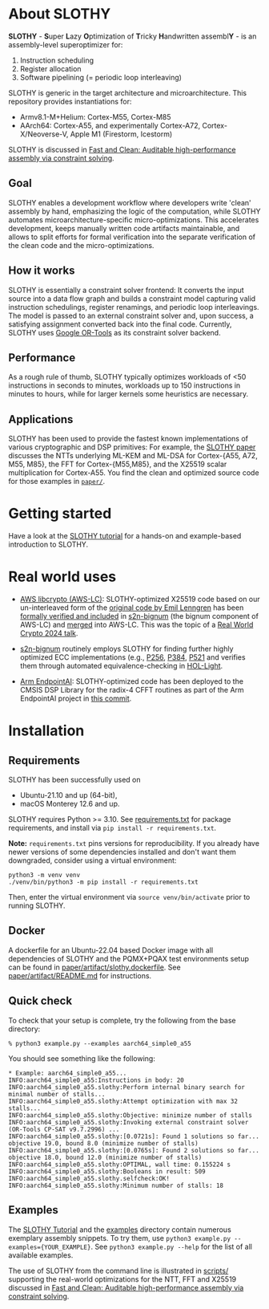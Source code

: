 # About SLOTHY

**SLOTHY** - **S**uper **L**azy **O**ptimization of **T**ricky **H**andwritten assembl**Y** - is an assembly-level superoptimizer
for:
1. Instruction scheduling
2. Register allocation
3. Software pipelining (= periodic loop interleaving)

SLOTHY is generic in the target architecture and microarchitecture. This repository provides instantiations for:
- Armv8.1-M+Helium: Cortex-M55, Cortex-M85
- AArch64: Cortex-A55, and experimentally Cortex-A72, Cortex-X/Neoverse-V, Apple M1 (Firestorm, Icestorm)

SLOTHY is discussed in [Fast and Clean: Auditable high-performance assembly via constraint solving](https://eprint.iacr.org/2022/1303).

## Goal

SLOTHY enables a development workflow where developers write 'clean' assembly by hand, emphasizing the logic of the computation, while SLOTHY automates microarchitecture-specific micro-optimizations. This accelerates development, keeps manually written code artifacts maintainable, and allows to split efforts for formal verification into the separate verification of the clean code and the micro-optimizations.

## How it works

SLOTHY is essentially a constraint solver frontend: It converts the input source into a data flow graph and
builds a constraint model capturing valid instruction schedulings, register renamings, and periodic loop
interleavings. The model is passed to an external constraint solver and, upon success,
a satisfying assignment converted back into the final code. Currently, SLOTHY uses
[Google OR-Tools](https://developers.google.com/optimization) as its constraint solver backend.

## Performance

As a rough rule of thumb, SLOTHY typically optimizes workloads of <50 instructions in seconds to minutes, workloads
up to 150 instructions in minutes to hours, while for larger kernels some heuristics are necessary.

## Applications

SLOTHY has been used to provide the fastest known implementations of various cryptographic and DSP primitives:
For example, the [SLOTHY paper](https://eprint.iacr.org/2022/1303) discusses the NTTs underlying ML-KEM and ML-DSA for
Cortex-{A55, A72, M55, M85}, the FFT for Cortex-{M55,M85}, and the X25519 scalar multiplication for Cortex-A55. You find
the clean and optimized source code for those examples in [`paper/`](https://github.com/slothy-optimizer/slothy/tree/main/paper).

# Getting started

Have a look at the [SLOTHY tutorial](tutorial/README.md) for a hands-on and example-based introduction to SLOTHY.

# Real world uses

* [AWS libcrypto (AWS-LC)](https://github.com/aws/aws-lc): SLOTHY-optimized X25519 code based on our un-interleaved form of the [original code by Emil
  Lenngren](https://github.com/Emill/X25519-AArch64) has been [formally verified and
  included](https://github.com/awslabs/s2n-bignum/pull/108) in
  [s2n-bignum](https://github.com/awslabs/s2n-bignum/) (the bignum component of AWS-LC) and [merged](https://github.com/aws/aws-lc/pull/1469) into
  AWS-LC. This was the topic of a [Real World Crypto 2024
  talk](https://iacr.org/submit/files/slides/2024/rwc/rwc2024/38/slides.pdf).

* [s2n-bignum](https://github.com/awslabs/s2n-bignum/) routinely employs SLOTHY for finding
further highly optimized ECC implementations (e.g., [P256](https://github.com/awslabs/s2n-bignum/pull/118),
[P384](https://github.com/awslabs/s2n-bignum/pull/122), [P521](https://github.com/awslabs/s2n-bignum/pull/130) and
verifies them through automated equivalence-checking in [HOL-Light](https://hol-light.github.io/).

* [Arm EndpointAI](https://github.com/ARM-software/EndpointAI): SLOTHY-optimized code has been deployed to the CMSIS DSP Library for the radix-4 CFFT routines as part
  of the Arm EndpointAI project in [this
  commit](https://github.com/ARM-software/EndpointAI/commit/817bb57d8a4a604538a04627851f5e9adb5f08fc).

# Installation

## Requirements

SLOTHY has been successfully used on

- Ubuntu-21.10 and up (64-bit),
- macOS Monterey 12.6 and up.

SLOTHY requires Python >= 3.10. See [requirements.txt](https://github.com/slothy-optimizer/slothy/blob/main/requirements.txt) for package requirements, and install via `pip
install -r requirements.txt`.

**Note:** `requirements.txt` pins versions for reproducibility. If you already have newer versions of some dependencies
installed and don't want them downgraded, consider using a virtual environment:

```
python3 -m venv venv
./venv/bin/python3 -m pip install -r requirements.txt
```

Then, enter the virtual environment via `source venv/bin/activate` prior to running SLOTHY.

## Docker

A dockerfile for an Ubuntu-22.04 based Docker image with all dependencies of SLOTHY and the PQMX+PQAX test
environments setup can be found in [paper/artifact/slothy.dockerfile](https://github.com/slothy-optimizer/slothy/blob/main/paper/artifact/slothy.Dockerfile). See
[paper/artifact/README.md](https://github.com/slothy-optimizer/slothy/blob/main/paper/artifact/README.md) for instructions.

## Quick check

To check that your setup is complete, try the following from the base directory:

```
% python3 example.py --examples aarch64_simple0_a55
```

You should see something like the following:

```
* Example: aarch64_simple0_a55...
INFO:aarch64_simple0_a55:Instructions in body: 20
INFO:aarch64_simple0_a55.slothy:Perform internal binary search for minimal number of stalls...
INFO:aarch64_simple0_a55.slothy:Attempt optimization with max 32 stalls...
INFO:aarch64_simple0_a55.slothy:Objective: minimize number of stalls
INFO:aarch64_simple0_a55.slothy:Invoking external constraint solver (OR-Tools CP-SAT v9.7.2996) ...
INFO:aarch64_simple0_a55.slothy:[0.0721s]: Found 1 solutions so far... objective 19.0, bound 8.0 (minimize number of stalls)
INFO:aarch64_simple0_a55.slothy:[0.0765s]: Found 2 solutions so far... objective 18.0, bound 12.0 (minimize number of stalls)
INFO:aarch64_simple0_a55.slothy:OPTIMAL, wall time: 0.155224 s
INFO:aarch64_simple0_a55.slothy:Booleans in result: 509
INFO:aarch64_simple0_a55.slothy.selfcheck:OK!
INFO:aarch64_simple0_a55.slothy:Minimum number of stalls: 18
```

## Examples

The [SLOTHY Tutorial](tutorial/README.md) and the [examples](https://github.com/slothy-optimizer/slothy/tree/main/examples/naive) directory contain numerous exemplary
assembly snippets. To try them, use `python3 example.py --examples={YOUR_EXAMPLE}`. See `python3 example.py --help` for
the list of all available examples.

The use of SLOTHY from the command line is illustrated in [scripts/](scripts/) supporting the real-world optimizations
for the NTT, FFT and X25519 discussed in [Fast and Clean: Auditable high-performance assembly via constraint
solving](https://eprint.iacr.org/2022/1303).
